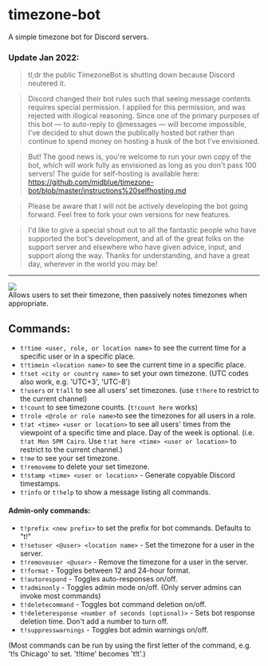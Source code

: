 # timezone-bot

A simple timezone bot for Discord servers.

### Update Jan 2022:
> tl;dr the public TimezoneBot is shutting down because Discord neutered it.

> Discord changed their bot rules such that seeing message contents requires special permission. I applied for this permission, and was rejected with illogical reasoning. Since one of the primary purposes of this bot — to auto-reply to @messages — will become impossible, I've decided to shut down the publically hosted bot rather than continue to spend money on hosting a husk of the bot I've envisioned.

> But! The good news is, you're welcome to run your own copy of the bot, which will work fully as envisioned as long as you don't pass 100 servers! The guide for self-hosting is available here: https://github.com/midblue/timezone-bot/blob/master/instructions%20selfhosting.md

> Please be aware that I will not be actively developing the bot going forward. Feel free to fork your own versions for new features.

> I'd like to give a special shout out to all the fantastic people who have supported the bot's development, and all of the great folks on the support server and elsewhere who have given advice, input, and support along the way.
Thanks for understanding, and have a great day, wherever in the world you may be!

---

![](https://www.jasperstephenson.com/posts/timezonebot/full/1.png)  
Allows users to set their timezone, then passively notes timezones when appropriate.

## Commands:

- `t!time <user, role, or location name>` to see the current time for a specific user or in a specific place.
- `t!timein <location name>` to see the current time in a specific place.
- `t!set <city or country name>` to set your own timezone. (UTC codes also work, e.g. 'UTC+3', 'UTC-8')
- `t!users` or `t!all` to see all users' set timezones. (use `t!here` to restrict to the current channel)
- `t!count` to see timezone counts. (`t!count here` works)
- `t!role <@role or role name>`to see the timezones for all users in a role.
- `t!at <time> <user or location>` to see all users' times from the viewpoint of a specific time and place. Day of the week is optional. (i.e. `t!at Mon 5PM Cairo`. Use `t!at here <time> <user or location>` to restrict to the current channel.)
- `t!me` to see your set timezone.
- `t!removeme` to delete your set timezone.
- `t!stamp <time> <user or location>` - Generate copyable Discord timestamps.
- `t!info` or `t!help` to show a message listing all commands.

#### Admin-only commands:

- `t!prefix <new prefix>` to set the prefix for bot commands. Defaults to "t!"
- `t!setuser <@user> <location name>` - Set the timezone for a user in the server.
- `t!removeuser <@user>` - Remove the timezone for a user in the server.
- `t!format` - Toggles between 12 and 24-hour format.
- `t!autorespond` - Toggles auto-responses on/off.
- `t!adminonly` - Toggles admin mode on/off. (Only server admins can invoke most commands)
- `t!deletecommand` - Toggles bot command deletion on/off.
- `t!deleteresponse <number of seconds (optional)>` - Sets bot response deletion time. Don't add a number to turn off.
- `t!suppresswarnings` - Toggles bot admin warnings on/off.

(Most commands can be run by using the first letter of the command, e.g. 't!s Chicago' to set. 't!time' becomes 't!t'.)
